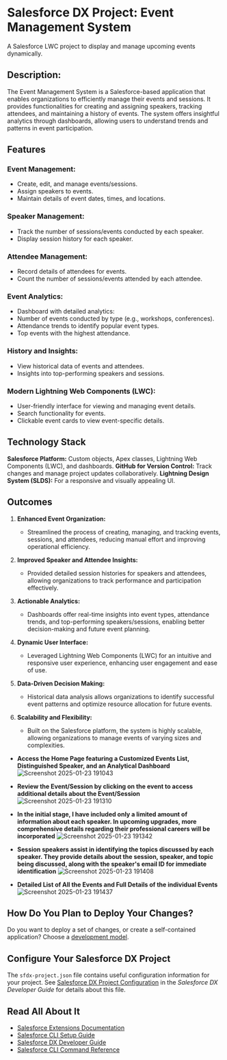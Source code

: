 # Salesforce DX Project: Event Management System
A Salesforce LWC project to display and manage upcoming events dynamically.

## Description:
The Event Management System is a Salesforce-based application that enables organizations to efficiently manage their events and sessions. It provides functionalities for creating and assigning speakers, tracking attendees, and maintaining a history of events. The system offers insightful analytics through dashboards, allowing users to understand trends and patterns in event participation.

## Features
### Event Management:
  * Create, edit, and manage events/sessions.
  * Assign speakers to events.
  * Maintain details of event dates, times, and locations.

### Speaker Management:
  * Track the number of sessions/events conducted by each speaker.
  * Display session history for each speaker.

### Attendee Management:
  * Record details of attendees for events.
  * Count the number of sessions/events attended by each attendee.

### Event Analytics:
  * Dashboard with detailed analytics:
  * Number of events conducted by type (e.g., workshops, conferences).
  * Attendance trends to identify popular event types.
  * Top events with the highest attendance.

### History and Insights:
  * View historical data of events and attendees.
  * Insights into top-performing speakers and sessions.

### Modern Lightning Web Components (LWC):
  * User-friendly interface for viewing and managing event details.
  * Search functionality for events.
  * Clickable event cards to view event-specific details.

## Technology Stack
  **Salesforce Platform:** Custom objects, Apex classes, Lightning Web Components (LWC), and dashboards.
  **GitHub for Version Control:** Track changes and manage project updates collaboratively.
  **Lightning Design System (SLDS):** For a responsive and visually appealing UI.

## Outcomes
1. **Enhanced Event Organization:**  
   - Streamlined the process of creating, managing, and tracking events, sessions, and attendees, reducing manual effort and improving operational efficiency.  

2. **Improved Speaker and Attendee Insights:**  
   - Provided detailed session histories for speakers and attendees, allowing organizations to track performance and participation effectively.  

3. **Actionable Analytics:**  
   - Dashboards offer real-time insights into event types, attendance trends, and top-performing speakers/sessions, enabling better decision-making and future event planning.  

4. **Dynamic User Interface:**  
   - Leveraged Lightning Web Components (LWC) for an intuitive and responsive user experience, enhancing user engagement and ease of use.  

5. **Data-Driven Decision Making:**  
   - Historical data analysis allows organizations to identify successful event patterns and optimize resource allocation for future events.  

6. **Scalability and Flexibility:**  
   - Built on the Salesforce platform, the system is highly scalable, allowing organizations to manage events of varying sizes and complexities.
  
   

* **Access the Home Page featuring a Customized Events List, Distinguished Speaker, and an Analytical Dashboard**
![Screenshot 2025-01-23 191043](https://github.com/user-attachments/assets/29cf2545-ff75-496a-835c-baffc65469d4)


* **Review the Event/Session by clicking on the event to access additional details about the Event/Session**
![Screenshot 2025-01-23 191310](https://github.com/user-attachments/assets/7cdeae78-1670-4aba-bb8e-2238e8f3cdde)


* **In the initial stage, I have included only a limited amount of information about each speaker. In upcoming upgrades, more comprehensive details regarding their professional careers will be incorporated**
![Screenshot 2025-01-23 191342](https://github.com/user-attachments/assets/4a34c189-ae2c-4ddf-8430-e91df110fc05)


* **Session speakers assist in identifying the topics discussed by each speaker. They provide details about the session, speaker, and topic being discussed, along with the speaker's email ID for immediate identification**
![Screenshot 2025-01-23 191408](https://github.com/user-attachments/assets/614c64dc-1509-445b-9990-7894f7c95c9e)


* **Detailed List of All the Events and Full Details of the individual Events**
![Screenshot 2025-01-23 191437](https://github.com/user-attachments/assets/1d7505b7-f7bd-4a31-af52-7a8e8048cab1)


## How Do You Plan to Deploy Your Changes?

Do you want to deploy a set of changes, or create a self-contained application? Choose a [development model](https://developer.salesforce.com/tools/vscode/en/user-guide/development-models).

## Configure Your Salesforce DX Project

The `sfdx-project.json` file contains useful configuration information for your project. See [Salesforce DX Project Configuration](https://developer.salesforce.com/docs/atlas.en-us.sfdx_dev.meta/sfdx_dev/sfdx_dev_ws_config.htm) in the _Salesforce DX Developer Guide_ for details about this file.

## Read All About It

- [Salesforce Extensions Documentation](https://developer.salesforce.com/tools/vscode/)
- [Salesforce CLI Setup Guide](https://developer.salesforce.com/docs/atlas.en-us.sfdx_setup.meta/sfdx_setup/sfdx_setup_intro.htm)
- [Salesforce DX Developer Guide](https://developer.salesforce.com/docs/atlas.en-us.sfdx_dev.meta/sfdx_dev/sfdx_dev_intro.htm)
- [Salesforce CLI Command Reference](https://developer.salesforce.com/docs/atlas.en-us.sfdx_cli_reference.meta/sfdx_cli_reference/cli_reference.htm)
